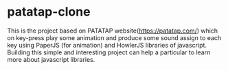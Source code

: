 # patatap-clone
This is the project based on PATATAP website(https://patatap.com/) which on key-press play some animation and produce some sound assign to each key using PaperJS (for animation) and HowlerJS libraries of javascript. Building this simple and interesting project can help a particular to learn more about javascript libraries.
